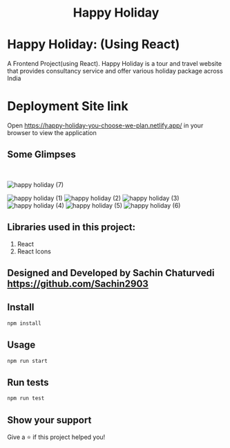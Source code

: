 <h1 align="center">Happy Holiday</h1>



# Happy Holiday: (Using React)
A Frontend Project(using React). Happy Holiday is a tour and travel website that provides consultancy service and offer various holiday package across India


# Deployment Site link
Open https://happy-holiday-you-choose-we-plan.netlify.app/ in your browser to view the application

## Some Glimpses
<br/>

![happy holiday (7)](https://github.com/Sachin2903/Scrap_Bazar_React_Project/assets/92660783/32f7c5a8-da34-4326-bffe-70509eb5f3c4)

![happy holiday (1)](https://github.com/Sachin2903/Scrap_Bazar_React_Project/assets/92660783/1d4a94b0-163c-4394-8509-d395307ebb8f)
![happy holiday (2)](https://github.com/Sachin2903/Scrap_Bazar_React_Project/assets/92660783/5ef08538-ea9e-4dd1-ad82-5e612eabc646)
![happy holiday (3)](https://github.com/Sachin2903/Scrap_Bazar_React_Project/assets/92660783/6a5e0865-6668-43fc-9723-50672b2c91b6)
![happy holiday (4)](https://github.com/Sachin2903/Scrap_Bazar_React_Project/assets/92660783/01d90861-470d-47e5-ba78-3dc5b9219c6b)
![happy holiday (5)](https://github.com/Sachin2903/Scrap_Bazar_React_Project/assets/92660783/4934a4c4-7ced-4b09-ad0f-600da694331a)
![happy holiday (6)](https://github.com/Sachin2903/Scrap_Bazar_React_Project/assets/92660783/721b780d-0c90-4628-ac38-9d65659fdce1)





## Libraries used in this project:
1. React
2. React Icons 

##  Designed and Developed by Sachin Chaturvedi https://github.com/Sachin2903


## Install

```sh
npm install
```

## Usage

```sh
npm run start
```

## Run tests

```sh
npm run test
```

## Show your support

Give a ⭐️ if this project helped you!
